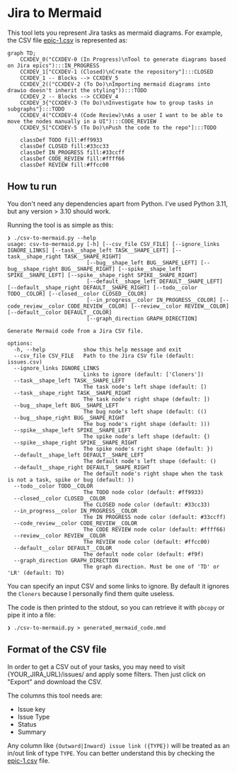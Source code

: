 # Jira to Mermaid

This tool lets you represent Jira tasks as mermaid diagrams. For example,
the CSV file [epic-1.csv](examples/epic-1.csv) is represented as:
```mermaid
graph TD;
	CCXDEV_0("CCXDEV-0 (In Progress)\nTool to generate diagrams based on Jira epics"):::IN_PROGRESS
	CCXDEV_1["CCXDEV-1 (Closed)\nCreate the repository"]:::CLOSED
	CCXDEV_1 -- Blocks --> CCXDEV_5
	CCXDEV_2(("CCXDEV-2 (To Do)\nImporting mermaid diagrams into drawio doesn't inherit the styling")):::TODO
	CCXDEV_2 -- Blocks --> CCXDEV_4
	CCXDEV_3{"CCXDEV-3 (To Do)\nInvestigate how to group tasks in subgraphs"}:::TODO
	CCXDEV_4("CCXDEV-4 (Code Review)\nAs a user I want to be able to move the nodes manually in a UI"):::CODE_REVIEW
	CCXDEV_5["CCXDEV-5 (To Do)\nPush the code to the repo"]:::TODO

    classDef TODO fill:#ff9933
    classDef CLOSED fill:#33cc33
    classDef IN_PROGRESS fill:#33ccff
    classDef CODE_REVIEW fill:#ffff66
    classDef REVIEW fill:#ffcc00

```

## How tu run

You don't need any dependencies apart from Python. I've used Python 3.11, but any version > 3.10 should work.

Running the tool is as simple as this:
```
❯ ./csv-to-mermaid.py --help
usage: csv-to-mermaid.py [-h] [--csv_file CSV_FILE] [--ignore_links IGNORE_LINKS] [--task__shape_left TASK__SHAPE_LEFT] [--task__shape_right TASK__SHAPE_RIGHT]
                         [--bug__shape_left BUG__SHAPE_LEFT] [--bug__shape_right BUG__SHAPE_RIGHT] [--spike__shape_left SPIKE__SHAPE_LEFT] [--spike__shape_right SPIKE__SHAPE_RIGHT]
                         [--default__shape_left DEFAULT__SHAPE_LEFT] [--default__shape_right DEFAULT__SHAPE_RIGHT] [--todo__color TODO__COLOR] [--closed__color CLOSED__COLOR]
                         [--in_progress__color IN_PROGRESS__COLOR] [--code_review__color CODE_REVIEW__COLOR] [--review__color REVIEW__COLOR] [--default__color DEFAULT__COLOR]
                         [--graph_direction GRAPH_DIRECTION]

Generate Mermaid code from a Jira CSV file.

options:
  -h, --help            show this help message and exit
  --csv_file CSV_FILE   Path to the Jira CSV file (default: issues.csv)
  --ignore_links IGNORE_LINKS
                        Links to ignore (default: ['Cloners'])
  --task__shape_left TASK__SHAPE_LEFT
                        The task node's left shape (default: [)
  --task__shape_right TASK__SHAPE_RIGHT
                        The task node's right shape (default: ])
  --bug__shape_left BUG__SHAPE_LEFT
                        The bug node's left shape (default: (()
  --bug__shape_right BUG__SHAPE_RIGHT
                        The bug node's right shape (default: )))
  --spike__shape_left SPIKE__SHAPE_LEFT
                        The spike node's left shape (default: {)
  --spike__shape_right SPIKE__SHAPE_RIGHT
                        The spike node's right shape (default: })
  --default__shape_left DEFAULT__SHAPE_LEFT
                        The default node's left shape (default: ()
  --default__shape_right DEFAULT__SHAPE_RIGHT
                        The default node's right shape when the task is not a task, spike or bug (default: ))
  --todo__color TODO__COLOR
                        The TODO node color (default: #ff9933)
  --closed__color CLOSED__COLOR
                        The CLOSED node color (default: #33cc33)
  --in_progress__color IN_PROGRESS__COLOR
                        The IN PROGRESS node color (default: #33ccff)
  --code_review__color CODE_REVIEW__COLOR
                        The CODE REVIEW node color (default: #ffff66)
  --review__color REVIEW__COLOR
                        The REVIEW node color (default: #ffcc00)
  --default__color DEFAULT__COLOR
                        The default node color (default: #f9f)
  --graph_direction GRAPH_DIRECTION
                        The graph direction. Must be one of 'TD' or 'LR' (default: TD)
```

You can specify an input CSV and some links to ignore. By default it ignores the
`Cloners`  because I personally find them quite useless.

The code is then printed to the stdout, so you can retrieve it with `pbcopy` or
pipe it into a file:

```
❯ ./csv-to-mermaid.py > generated_mermaid_code.mmd
```

## Format of the CSV file

In order to get a CSV out of your tasks, you may need to visit {YOUR_JIRA_URL}/issues/
and apply some filters. Then just click on "Export" and download the CSV.

The columns this tool needs are:
- Issue key
- Issue Type
- Status
- Summary

Any column like `{Outward|Inward} issue link ({TYPE})` will be treated as an in/out
link of type `TYPE`. You can better understand this by checking the
[epic-1.csv](examples/epic-1.csv) file.
